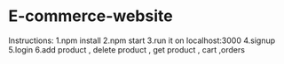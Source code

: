 # E-commerce-website
Instructions: 1.npm install 2.npm start 3.run it on localhost:3000 4.signup 5.login 6.add product , delete product , get product , cart ,orders
